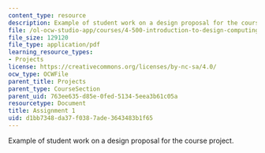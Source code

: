 ```yaml
---
content_type: resource
description: Example of student work on a design proposal for the course project.
file: /ol-ocw-studio-app/courses/4-500-introduction-to-design-computing-fall-2008/d1bb7348da37f0387ade3643483b1f65_assn1_4.pdf
file_size: 129120
file_type: application/pdf
learning_resource_types:
- Projects
license: https://creativecommons.org/licenses/by-nc-sa/4.0/
ocw_type: OCWFile
parent_title: Projects
parent_type: CourseSection
parent_uid: 763ee635-d85e-0fed-5134-5eea3b61c05a
resourcetype: Document
title: Assignment 1
uid: d1bb7348-da37-f038-7ade-3643483b1f65
---
```

Example of student work on a design proposal for the course project.